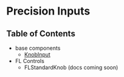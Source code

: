 # Precision Inputs

## Table of Contents

- base components
  - [KnobInput](https://github.com/jhnsnc/precision-inputs/tree/master/docs/base/KnobInput.md)
- FL Controls
  - FLStandardKnob (docs coming soon)
